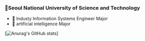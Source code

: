 ### 🏤Seoul National University of Science and Technology
  - 🥇 Industy Information Systems Engineer Major
  - 🥈 artificial intelligence Major
 
[![Anurag's GitHub stats](https://github-readme-stats.vercel.app/api?username=moo-on)]

<!--
**moo-on/moo-on** is a ✨ _special_ ✨ repository because its `README.md` (this file) appears on your GitHub profile.

Here are some ideas to get you started:

- 🔭 I’m currently working on ...
- 🌱 I’m currently learning ...
- 👯 I’m looking to collaborate on ...
- 🤔 I’m looking for help with ...
- 💬 Ask me about ...
- 📫 How to reach me: ...
- 😄 Pronouns: ...
- ⚡ Fun fact: ...
-->
